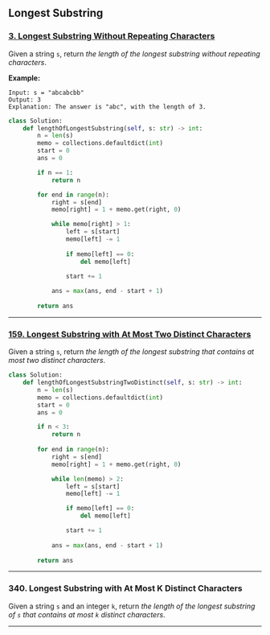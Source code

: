 ## Longest Substring

### [3. Longest Substring Without Repeating Characters](https://github.com/quananhle/Python/tree/main/Software%20Engineering%20Practicing/Study%20Plan/Algorithm/Algorithm%20I/Day%2006%20-%20Sliding%20Window/3.%20Longest%20Substring%20Without%20Repeating%20Characters)

Given a string ```s```, return _the length of the longest substring without repeating characters_.

__Example:__
```
Input: s = "abcabcbb"
Output: 3
Explanation: The answer is "abc", with the length of 3.
```

```Python
class Solution:
    def lengthOfLongestSubstring(self, s: str) -> int:
        n = len(s)
        memo = collections.defaultdict(int)
        start = 0
        ans = 0

        if n == 1:
            return n

        for end in range(n):
            right = s[end]
            memo[right] = 1 + memo.get(right, 0)

            while memo[right] > 1:
                left = s[start]
                memo[left] -= 1
                
                if memo[left] == 0:
                    del memo[left]

                start += 1
            
            ans = max(ans, end - start + 1)
        
        return ans
```

---

### [159. Longest Substring with At Most Two Distinct Characters](https://github.com/quananhle/Python/tree/main/Software%20Engineering%20Practicing/Leetcode/Bloomberg/159.%20Longest%20Substring%20with%20At%20Most%20Two%20Distinct%20Characters)

Given a string ```s```, return _the length of the longest substring that contains at most two distinct characters_.

```Python
class Solution:
    def lengthOfLongestSubstringTwoDistinct(self, s: str) -> int:
        n = len(s)
        memo = collections.defaultdict(int)
        start = 0
        ans = 0

        if n < 3:
            return n
        
        for end in range(n):
            right = s[end]
            memo[right] = 1 + memo.get(right, 0)

            while len(memo) > 2:
                left = s[start]
                memo[left] -= 1

                if memo[left] == 0:
                    del memo[left]

                start += 1
            
            ans = max(ans, end - start + 1)
        
        return ans
```

---

### 340. Longest Substring with At Most K Distinct Characters

Given a string ```s``` and an integer ```k```, return _the length of the longest substring of ```s``` that contains at most ```k``` distinct characters_.

---

